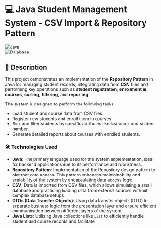 # 💻 **Java Student Management System - CSV Import & Repository Pattern**  
![Java](https://img.shields.io/badge/Java-Repository%20Pattern-blue)  
![Database](https://img.shields.io/badge/Database-CSV-data-green)  
## 📝 **Description**

This project demonstrates an implementation of the **Repository Pattern** in Java for managing student records, integrating data from **CSV** files and performing key operations such as **student registration**, **enrollment in courses**, **sorting**, **filtering**, and **reporting**.

The system is designed to perform the following tasks:
- Load student and course data from CSV files.
- Register new students and enroll them in courses.
- Sort and filter students by specific attributes like last name and student number.
- Generate detailed reports about courses with enrolled students.

### 🛠️ **Technologies Used**

- **Java**: The primary language used for the system implementation, ideal for backend applications due to its performance and robustness.
- **Repository Pattern**: Implementation of the Repository design pattern to abstract data access. This pattern enhances maintainability and scalability of the system by encapsulating data access logic.
- **CSV**: Data is imported from CSV files, which allows simulating a small database and practicing loading data from external sources without complex database setups.
- **DTOs (Data Transfer Objects)**: Using data transfer objects (DTO) to separate business logic from the presentation layer and ensure efficient communication between different layers of the system.
- **Java Lists**: Utilizing Java collections like `List` to efficiently handle student and course records and facilitate
